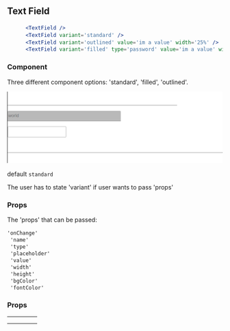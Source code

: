 ## Text Field

```jsx
      <TextField />
      <TextField variant='standard' />
      <TextField variant='outlined' value='im a value' width='25%' />
      <TextField variant='filled' type='password' value='im a value' width='25%' />

```

### Component 
Three different component options:
'standard', 'filled', 'outlined'.

![textfield example](./Images/textfieldsceenshot.png)


default ```standard```

The user has to state 'variant' if user wants to pass 'props'

### Props
The 'props' that can be passed:
``` 
'onChange'
 'name'
 'type'
 'placeholder'
 'value'
 'width'
 'height'
 'bgColor'
 'fontColor' 

 ```


### Props


|   	|   	|   	|   	|   	|
|---	|---	|---	|---	|---	|
|   	|   	|   	|   	|   	|
|   	|   	|   	|   	|   	|
|   	|   	|   	|   	|   	|